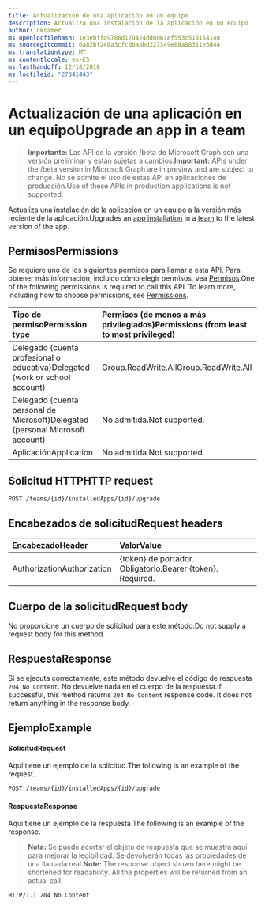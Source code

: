 ```yaml
---
title: Actualización de una aplicación en un equipo
description: Actualiza una instalación de la aplicación en un equipo
author: nkramer
ms.openlocfilehash: 1e3ebffa9786d170424dd60618f553c515154140
ms.sourcegitcommit: 6a82bf240a3cfc0baabd227349e08a08311e3d44
ms.translationtype: MT
ms.contentlocale: es-ES
ms.lasthandoff: 12/18/2018
ms.locfileid: "27341443"
---
```

# <a name="upgrade-an-app-in-a-team"></a><span data-ttu-id="4f189-103">Actualización de una aplicación en un equipo</span><span class="sxs-lookup"><span data-stu-id="4f189-103">Upgrade an app in a team</span></span>

> <span data-ttu-id="4f189-104">**Importante:** Las API de la versión /beta de Microsoft Graph son una versión preliminar y están sujetas a cambios.</span><span class="sxs-lookup"><span data-stu-id="4f189-104">**Important:** APIs under the /beta version in Microsoft Graph are in preview and are subject to change.</span></span> <span data-ttu-id="4f189-105">No se admite el uso de estas API en aplicaciones de producción.</span><span class="sxs-lookup"><span data-stu-id="4f189-105">Use of these APIs in production applications is not supported.</span></span>

<span data-ttu-id="4f189-106">Actualiza una [instalación de la aplicación](../resources/teamsappinstallation.md) en un [equipo](../resources/team.md) a la versión más reciente de la aplicación.</span><span class="sxs-lookup"><span data-stu-id="4f189-106">Upgrades an [app installation](../resources/teamsappinstallation.md) in a [team](../resources/team.md) to the latest version of the app.</span></span>

## <a name="permissions"></a><span data-ttu-id="4f189-107">Permisos</span><span class="sxs-lookup"><span data-stu-id="4f189-107">Permissions</span></span>

<span data-ttu-id="4f189-p102">Se requiere uno de los siguientes permisos para llamar a esta API. Para obtener más información, incluido cómo elegir permisos, vea [Permisos](/graph/permissions-reference).</span><span class="sxs-lookup"><span data-stu-id="4f189-p102">One of the following permissions is required to call this API. To learn more, including how to choose permissions, see [Permissions](/graph/permissions-reference).</span></span>

|<span data-ttu-id="4f189-110">Tipo de permiso</span><span class="sxs-lookup"><span data-stu-id="4f189-110">Permission type</span></span>      | <span data-ttu-id="4f189-111">Permisos (de menos a más privilegiados)</span><span class="sxs-lookup"><span data-stu-id="4f189-111">Permissions (from least to most privileged)</span></span>              |
|:--------------------|:---------------------------------------------------------|
|<span data-ttu-id="4f189-112">Delegado (cuenta profesional o educativa)</span><span class="sxs-lookup"><span data-stu-id="4f189-112">Delegated (work or school account)</span></span> | <span data-ttu-id="4f189-113">Group.ReadWrite.All</span><span class="sxs-lookup"><span data-stu-id="4f189-113">Group.ReadWrite.All</span></span>    |
|<span data-ttu-id="4f189-114">Delegado (cuenta personal de Microsoft)</span><span class="sxs-lookup"><span data-stu-id="4f189-114">Delegated (personal Microsoft account)</span></span> | <span data-ttu-id="4f189-115">No admitida.</span><span class="sxs-lookup"><span data-stu-id="4f189-115">Not supported.</span></span>    |
|<span data-ttu-id="4f189-116">Aplicación</span><span class="sxs-lookup"><span data-stu-id="4f189-116">Application</span></span> | <span data-ttu-id="4f189-117">No admitida.</span><span class="sxs-lookup"><span data-stu-id="4f189-117">Not supported.</span></span> |

## <a name="http-request"></a><span data-ttu-id="4f189-118">Solicitud HTTP</span><span class="sxs-lookup"><span data-stu-id="4f189-118">HTTP request</span></span>
<!-- { "blockType": "ignored" } -->
```http
POST /teams/{id}/installedApps/{id}/upgrade
```

## <a name="request-headers"></a><span data-ttu-id="4f189-119">Encabezados de solicitud</span><span class="sxs-lookup"><span data-stu-id="4f189-119">Request headers</span></span>
| <span data-ttu-id="4f189-120">Encabezado</span><span class="sxs-lookup"><span data-stu-id="4f189-120">Header</span></span>       | <span data-ttu-id="4f189-121">Valor</span><span class="sxs-lookup"><span data-stu-id="4f189-121">Value</span></span> |
|:---------------|:--------|
| <span data-ttu-id="4f189-122">Authorization</span><span class="sxs-lookup"><span data-stu-id="4f189-122">Authorization</span></span>  | <span data-ttu-id="4f189-p103">{token} de portador. Obligatorio.</span><span class="sxs-lookup"><span data-stu-id="4f189-p103">Bearer {token}. Required.</span></span>  |

## <a name="request-body"></a><span data-ttu-id="4f189-125">Cuerpo de la solicitud</span><span class="sxs-lookup"><span data-stu-id="4f189-125">Request body</span></span>
<span data-ttu-id="4f189-126">No proporcione un cuerpo de solicitud para este método.</span><span class="sxs-lookup"><span data-stu-id="4f189-126">Do not supply a request body for this method.</span></span>

## <a name="response"></a><span data-ttu-id="4f189-127">Respuesta</span><span class="sxs-lookup"><span data-stu-id="4f189-127">Response</span></span>

<span data-ttu-id="4f189-p104">Si se ejecuta correctamente, este método devuelve el código de respuesta `204 No Content`. No devuelve nada en el cuerpo de la respuesta.</span><span class="sxs-lookup"><span data-stu-id="4f189-p104">If successful, this method returns `204 No Content` response code. It does not return anything in the response body.</span></span>

## <a name="example"></a><span data-ttu-id="4f189-130">Ejemplo</span><span class="sxs-lookup"><span data-stu-id="4f189-130">Example</span></span>

#### <a name="request"></a><span data-ttu-id="4f189-131">Solicitud</span><span class="sxs-lookup"><span data-stu-id="4f189-131">Request</span></span>
<span data-ttu-id="4f189-132">Aquí tiene un ejemplo de la solicitud.</span><span class="sxs-lookup"><span data-stu-id="4f189-132">The following is an example of the request.</span></span>
<!-- {
  "blockType": "ignored",
  "name": "get_team"
}-->

```http
POST /teams/{id}/installedApps/{id}/upgrade
```
#### <a name="response"></a><span data-ttu-id="4f189-133">Respuesta</span><span class="sxs-lookup"><span data-stu-id="4f189-133">Response</span></span>
<span data-ttu-id="4f189-134">Aquí tiene un ejemplo de la respuesta.</span><span class="sxs-lookup"><span data-stu-id="4f189-134">The following is an example of the response.</span></span> 

><span data-ttu-id="4f189-p105">**Nota:** Se puede acortar el objeto de respuesta que se muestra aquí para mejorar la legibilidad. Se devolverán todas las propiedades de una llamada real.</span><span class="sxs-lookup"><span data-stu-id="4f189-p105">**Note:** The response object shown here might be shortened for readability. All the properties will be returned from an actual call.</span></span>
<!-- {
  "blockType": "ignored",
  "truncated": true,
  "@odata.type": "microsoft.graph.team"
} -->
```http
HTTP/1.1 204 No Content
```

<!-- uuid: 8fcb5dbc-d5aa-4681-8e31-b001d5168d79
2015-10-25 14:57:30 UTC -->
<!-- {
  "type": "#page.annotation",
  "description": "Get team",
  "keywords": "",
  "section": "documentation",
  "tocPath": ""
}-->
